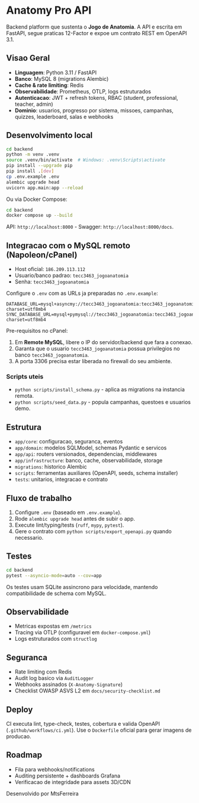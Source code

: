 # Anatomy Pro API

Backend platform que sustenta o **Jogo de Anatomia**. A API e escrita em FastAPI, segue praticas 12-Factor e expoe um contrato REST em OpenAPI 3.1.

## Visao Geral
- **Linguagem**: Python 3.11 / FastAPI  
- **Banco**: MySQL 8 (migrations Alembic)  
- **Cache & rate limiting**: Redis  
- **Observabilidade**: Prometheus, OTLP, logs estruturados  
- **Autenticacao**: JWT + refresh tokens, RBAC (student, professional, teacher, admin)  
- **Dominio**: usuarios, progresso por sistema, missoes, campanhas, quizzes, leaderboard, salas e webhooks

## Desenvolvimento local
```bash
cd backend
python -m venv .venv
source .venv/bin/activate  # Windows: .venv\Scripts\activate
pip install --upgrade pip
pip install .[dev]
cp .env.example .env
alembic upgrade head
uvicorn app.main:app --reload
```

Ou via Docker Compose:
```bash
cd backend
docker compose up --build
```
API: `http://localhost:8000` - Swagger: `http://localhost:8000/docs`.

## Integracao com o MySQL remoto (Napoleon/cPanel)
- Host oficial: `186.209.113.112`
- Usuario/banco padrao: `tecc3463_jogoanatomia`
- Senha: `tecc3463_jogoanatomia`

Configure o `.env` com as URLs ja preparadas no `.env.example`:
```
DATABASE_URL=mysql+asyncmy://tecc3463_jogoanatomia:tecc3463_jogoanatomia@186.209.113.112:3306/tecc3463_jogoanatomia?charset=utf8mb4
SYNC_DATABASE_URL=mysql+pymysql://tecc3463_jogoanatomia:tecc3463_jogoanatomia@186.209.113.112:3306/tecc3463_jogoanatomia?charset=utf8mb4
```
Pre-requisitos no cPanel:
1. Em **Remote MySQL**, libere o IP do servidor/backend que fara a conexao.
2. Garanta que o usuario `tecc3463_jogoanatomia` possua privilegios no banco `tecc3463_jogoanatomia`.
3. A porta 3306 precisa estar liberada no firewall do seu ambiente.

### Scripts uteis
- `python scripts/install_schema.py` - aplica as migrations na instancia remota.
- `python scripts/seed_data.py` - popula campanhas, questoes e usuarios demo.

## Estrutura
- `app/core`: configuracao, seguranca, eventos
- `app/domain`: modelos SQLModel, schemas Pydantic e servicos
- `app/api`: routers versionados, dependencias, middlewares
- `app/infrastructure`: banco, cache, observabilidade, storage
- `migrations`: historico Alembic
- `scripts`: ferramentas auxiliares (OpenAPI, seeds, schema installer)
- `tests`: unitarios, integracao e contrato

## Fluxo de trabalho
1. Configure `.env` (baseado em `.env.example`).
2. Rode `alembic upgrade head` antes de subir o app.
3. Execute lint/typing/tests (`ruff`, `mypy`, `pytest`).
4. Gere o contrato com `python scripts/export_openapi.py` quando necessario.

## Testes
```bash
cd backend
pytest --asyncio-mode=auto --cov=app
```
Os testes usam SQLite assincrono para velocidade, mantendo compatibilidade de schema com MySQL.

## Observabilidade
- Metricas expostas em `/metrics`
- Tracing via OTLP (configuravel em `docker-compose.yml`)
- Logs estruturados com `structlog`

## Seguranca
- Rate limiting com Redis
- Audit log basico via `AuditLogger`
- Webhooks assinados (`X-Anatomy-Signature`)
- Checklist OWASP ASVS L2 em `docs/security-checklist.md`

## Deploy
CI executa lint, type-check, testes, cobertura e valida OpenAPI (`.github/workflows/ci.yml`). Use o `Dockerfile` oficial para gerar imagens de producao.

## Roadmap
- Fila para webhooks/notifications
- Auditing persistente + dashboards Grafana
- Verificacao de integridade para assets 3D/CDN

Desenvolvido por MtsFerreira
